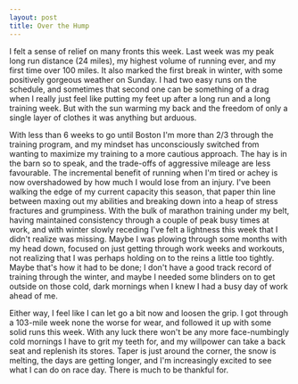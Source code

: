 ```yaml
---
layout: post
title: Over the Hump
---
```


I felt a sense of relief on many fronts this week. Last week was my peak long run distance (24 miles), my highest volume of running ever, and my first time over 100 miles. It also marked the first break in winter, with some positively gorgeous weather on Sunday. I had two easy runs on the schedule, and sometimes that second one can be something of a drag when I really just feel like putting my feet up after a long run and a long training week. But with the sun warming my back and the freedom of only a single layer of clothes it was anything but arduous. 

With less than 6 weeks to go until Boston I'm more than 2/3 through the training program, and my mindset has unconsciously switched from wanting to maximize my training to a more cautious approach. The hay is in the barn so to speak, and the trade-offs of aggressive mileage are less favourable. The incremental benefit of running when I'm tired or achey is now overshadowed by how much I would lose from an injury. I've been walking the edge of my current capacity this season, that paper thin line between maxing out my abilities and breaking down into a heap of stress fractures and grumpiness. With the bulk of marathon training under my belt, having maintained consistency through a couple of peak busy times at work, and with winter slowly receding I've felt a lightness this week that I didn't realize was missing. Maybe I was plowing through some months with my head down, focused on just getting through work weeks and workouts, not realizing that I was perhaps holding on to the reins a little too tightly. Maybe that's how it had to be done; I don't have a good track record of training through the winter, and maybe I needed some blinders on to get outside on those cold, dark mornings when I knew I had a busy day of work ahead of me.  

Either way, I feel like I can let go a bit now and loosen the grip. I got through a 103-mile week none the worse for wear, and followed it up with some solid runs this week. With any luck there won't be any more face-numbingly cold mornings I have to grit my teeth for, and my willpower can take a back seat and replenish its stores. Taper is just around the corner, the snow is melting, the days are getting longer, and I'm increasingly excited to see what I can do on race day. There is much to be thankful for. 